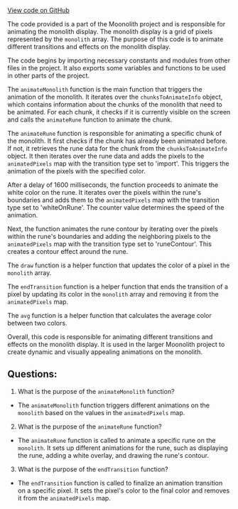 [View code on GitHub](https://github.com/LaGuerrePiece/moonolith/src/monolith/monolithAnims.js)

The code provided is a part of the Moonolith project and is responsible for animating the monolith display. The monolith display is a grid of pixels represented by the `monolith` array. The purpose of this code is to animate different transitions and effects on the monolith display.

The code begins by importing necessary constants and modules from other files in the project. It also exports some variables and functions to be used in other parts of the project.

The `animateMonolith` function is the main function that triggers the animation of the monolith. It iterates over the `chunksToAnimateInfo` object, which contains information about the chunks of the monolith that need to be animated. For each chunk, it checks if it is currently visible on the screen and calls the `animateRune` function to animate the chunk.

The `animateRune` function is responsible for animating a specific chunk of the monolith. It first checks if the chunk has already been animated before. If not, it retrieves the rune data for the chunk from the `chunksToAnimateInfo` object. It then iterates over the rune data and adds the pixels to the `animatedPixels` map with the transition type set to 'import'. This triggers the animation of the pixels with the specified color.

After a delay of 1600 milliseconds, the function proceeds to animate the white color on the rune. It iterates over the pixels within the rune's boundaries and adds them to the `animatedPixels` map with the transition type set to 'whiteOnRune'. The counter value determines the speed of the animation.

Next, the function animates the rune contour by iterating over the pixels within the rune's boundaries and adding the neighboring pixels to the `animatedPixels` map with the transition type set to 'runeContour'. This creates a contour effect around the rune.

The `draw` function is a helper function that updates the color of a pixel in the `monolith` array.

The `endTransition` function is a helper function that ends the transition of a pixel by updating its color in the `monolith` array and removing it from the `animatedPixels` map.

The `avg` function is a helper function that calculates the average color between two colors.

Overall, this code is responsible for animating different transitions and effects on the monolith display. It is used in the larger Moonolith project to create dynamic and visually appealing animations on the monolith.
## Questions: 
 1. What is the purpose of the `animateMonolith` function?
- The `animateMonolith` function triggers different animations on the `monolith` based on the values in the `animatedPixels` map.

2. What is the purpose of the `animateRune` function?
- The `animateRune` function is called to animate a specific rune on the `monolith`. It sets up different animations for the rune, such as displaying the rune, adding a white overlay, and drawing the rune's contour.

3. What is the purpose of the `endTransition` function?
- The `endTransition` function is called to finalize an animation transition on a specific pixel. It sets the pixel's color to the final color and removes it from the `animatedPixels` map.